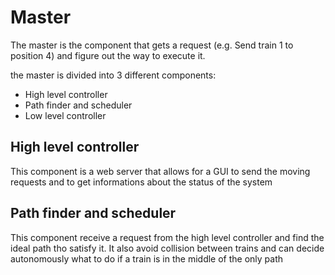 # Master

The master is the component that gets a request (e.g. Send train 1 to position 4) and figure out the way to execute it.

the master is divided into 3 different components:

 - High level controller
 - Path finder and scheduler
 - Low level controller

 ## High level controller

 This component is a web server that allows for a GUI to send the moving requests and to get informations about the status of the system

 ## Path finder and scheduler

 This component receive a request from the high level controller and find the ideal path tho satisfy it.
 It also avoid collision between trains and can decide autonomously what to do if a train is in the middle of the only path 